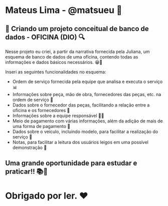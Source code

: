 # Mateus Lima - @matsueu 🙂

## 🎲 Criando um projeto conceitual de banco de dados - OFICINA (DIO) 🔍

Nesse projeto eu criei, a partir da narrativa fornecida pela Juliana, um esquema de banco de dados de uma oficina, contendo todas as informações e dados básicos necessários. 😁🍦

Inseri as seguintes funcionalidades no esquema:

- Ordem de serviço fornecida pela equipe que analisa e executa o serviço 📊
- Informações sobre peça, mão de obra, fornecedores das peças, etc. na ordem de serviço 🚚
- Dados sobre o fornecedor das peças, facilitando a relação entre a oficina e os fornecedores 🏪
- Informações sobre a equipe responsável 👨‍💼
- Meio de pagamento com várias informações, além da adição de mais de uma forma de pagamento 💱
- Dados sobre o veículo, incluindo modelo, para facilitar a realização do serviço 🚙
- Notas, para facilitar a leitura dos usuários leigos em uma possível demonstração 🧻

## Uma grande oportunidade para estudar e praticar!! 📚🥳



# Obrigado por ler. ❤
